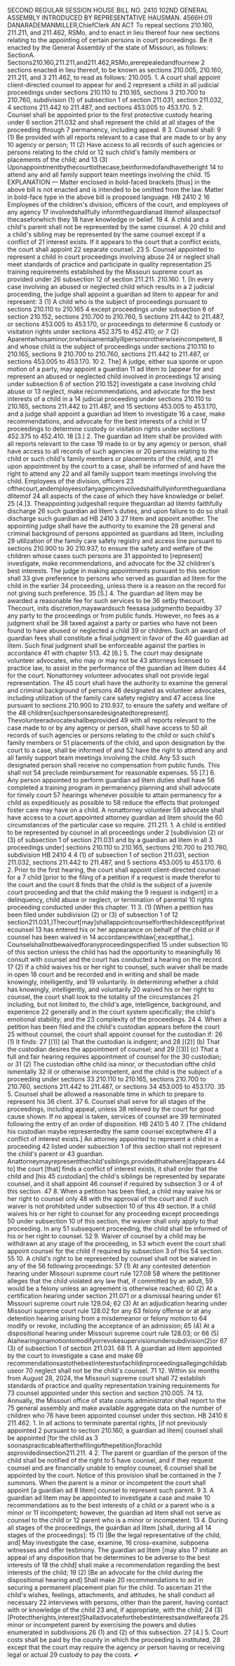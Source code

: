 SECOND REGULAR SESSION
HOUSE BILL NO. 2410
102ND GENERAL ASSEMBLY
INTRODUCED BY REPRESENTATIVE HAUSMAN.
4566H.01I DANARADEMANMILLER,ChiefClerk
AN ACT
To repeal sections 210.160, 211.211, and 211.462, RSMo, and to enact in lieu thereof four
new sections relating to the appointing of certain persons in court proceedings.
Be it enacted by the General Assembly of the state of Missouri, as follows:
SectionA. Sections210.160,211.211,and211.462,RSMo,arerepealedandfournew
2 sections enacted in lieu thereof, to be known as sections 210.005, 210.160, 211.211, and
3 211.462, to read as follows:
210.005. 1. A court shall appoint client-directed counsel to appear for and
2 represent a child in all judicial proceedings under sections 210.110 to 210.165, sections
3 210.700 to 210.760, subdivision (1) of subsection 1 of section 211.031, section 211.032,
4 sections 211.442 to 211.487, and sections 453.005 to 453.170.
5 2. Counsel shall be appointed prior to the first protective custody hearing under
6 section 211.032 and shall represent the child at all stages of the proceeding through
7 permanency, including appeal.
8 3. Counsel shall:
9 (1) Be provided with all reports relevant to a case that are made to or by any
10 agency or person;
11 (2) Have access to all records of such agencies or persons relating to the child or
12 such child's family members or placements of the child; and
13 (3) Uponappointmentbythecourttothecase,beinformedofandhavetheright
14 to attend any and all family support team meetings involving the child.
15
EXPLANATION — Matter enclosed in bold-faced brackets [thus] in the above bill is not enacted and is
intended to be omitted from the law. Matter in bold-face type in the above bill is proposed language.
HB 2410 2
16 Employees of the children's division, officers of the court, and employees of any agency
17 involvedshallfully informtheguardianad litemof allaspectsof thecaseforwhich they
18 have knowledge or belief.
19 4. A child and a child's parent shall not be represented by the same counsel. A
20 child and a child's sibling may be represented by the same counsel except if a conflict of
21 interest exists. If it appears to the court that a conflict exists, the court shall appoint
22 separate counsel.
23 5. Counsel appointed to represent a child in court proceedings involving abuse
24 or neglect shall meet standards of practice and participate in quality representation
25 training requirements established by the Missouri supreme court as provided under
26 subsection 12 of section 211.211.
210.160. 1. [In every case involving an abused or neglected child which results in a
2 judicial proceeding, the judge shall appoint a guardian ad litem to appear for and represent:
3 (1) A child who is the subject of proceedings pursuant to sections 210.110 to 210.165
4 except proceedings under subsection 6 of section 210.152, sections 210.700 to 210.760,
5 sections 211.442 to 211.487, or sections 453.005 to 453.170, or proceedings to determine
6 custody or visitation rights under sections 452.375 to 452.410; or
7 (2) Aparentwhoisaminor,orwhoisamentallyillpersonorotherwiseincompetent,
8 and whose child is the subject of proceedings under sections 210.110 to 210.165, sections
9 210.700 to 210.760, sections 211.442 to 211.487, or sections 453.005 to 453.170.
10 2. The] A judge, either sua sponte or upon motion of a party, may appoint a guardian
11 ad litem to [appear for and represent an abused or neglected child involved in proceedings
12 arising under subsection 6 of section 210.152] investigate a case involving child abuse or
13 neglect, make recommendations, and advocate for the best interests of a child in a
14 judicial proceeding under sections 210.110 to 210.165, sections 211.442 to 211.487, and
15 sections 453.005 to 453.170, and a judge shall appoint a guardian ad litem to investigate
16 a case, make recommendations, and advocate for the best interests of a child in
17 proceedings to determine custody or visitation rights under sections 452.375 to 452.410.
18 [3.] 2. The guardian ad litem shall be provided with all reports relevant to the case
19 made to or by any agency or person, shall have access to all records of such agencies or
20 persons relating to the child or such child's family members or placements of the child, and
21 upon appointment by the court to a case, shall be informed of and have the right to attend any
22 and all family support team meetings involving the child. Employees of the division, officers
23 ofthecourt,andemployeesofanyagencyinvolvedshallfullyinformtheguardianadlitemof
24 all aspects of the case of which they have knowledge or belief.
25 [4.]3. Theappointing judgeshall require theguardian ad litemto faithfully discharge
26 such guardian ad litem's duties, and upon failure to do so shall discharge such guardian ad
HB 2410 3
27 litem and appoint another. The appointing judge shall have the authority to examine the
28 general and criminal background of persons appointed as guardians ad litem, including
29 utilization of the family care safety registry and access line pursuant to sections 210.900 to
30 210.937, to ensure the safety and welfare of the children whose cases such persons are
31 appointed to [represent] investigate, make recommendations, and advocate for the
32 children's best interests. The judge in making appointments pursuant to this section shall
33 give preference to persons who served as guardian ad litem for the child in the earlier
34 proceeding, unless there is a reason on the record for not giving such preference.
35 [5.] 4. The guardian ad litem may be awarded a reasonable fee for such services to be
36 setby thecourt. Thecourt, inits discretion,mayawardsuch feesasa judgmentto bepaidby
37 any party to the proceedings or from public funds. However, no fees as a judgment shall be
38 taxed against a party or parties who have not been found to have abused or neglected a child
39 or children. Such an award of guardian fees shall constitute a final judgment in favor of the
40 guardian ad litem. Such final judgment shall be enforceable against the parties in accordance
41 with chapter 513.
42 [6.] 5. The court may designate volunteer advocates, who may or may not be
43 attorneys licensed to practice law, to assist in the performance of the guardian ad litem duties
44 for the court. Nonattorney volunteer advocates shall not provide legal representation. The
45 court shall have the authority to examine the general and criminal background of persons
46 designated as volunteer advocates, including utilization of the family care safety registry and
47 access line pursuant to sections 210.900 to 210.937, to ensure the safety and welfare of the
48 children[suchpersonsaredesignatedtorepresent]. Thevolunteeradvocateshallbeprovided
49 with all reports relevant to the case made to or by any agency or person, shall have access to
50 all records of such agencies or persons relating to the child or such child's family members or
51 placements of the child, and upon designation by the court to a case, shall be informed of and
52 have the right to attend any and all family support team meetings involving the child. Any
53 such designated person shall receive no compensation from public funds. This shall not
54 preclude reimbursement for reasonable expenses.
55 [7.] 6. Any person appointed to perform guardian ad litem duties shall have
56 completed a training program in permanency planning and shall advocate for timely court
57 hearings whenever possible to attain permanency for a child as expeditiously as possible to
58 reduce the effects that prolonged foster care may have on a child. A nonattorney volunteer
59 advocate shall have access to a court appointed attorney guardian ad litem should the
60 circumstances of the particular case so require.
211.211. 1. A child is entitled to be represented by counsel in all proceedings under
2 [subdivision (2) or (3) of subsection 1 of section 211.031 and by a guardian ad litem in all
3 proceedings under] sections 210.110 to 210.165, sections 210.700 to 210.760, subdivision
HB 2410 4
4 (1) of subsection 1 of section 211.031, section 211.032, sections 211.442 to 211.487, and
5 sections 453.005 to 453.170.
6 2. Prior to the first hearing, the court shall appoint client-directed counsel for a
7 child [prior to the filing of a petition if a request is made therefor to the court and the court
8 finds that the child is the subject of a juvenile court proceeding and that the child making the
9 request is indigent] in a delinquency, child abuse or neglect, or termination of parental
10 rights proceeding conducted under this chapter.
11 3. (1) [When a petition has been filed under subdivision (2) or (3) of subsection 1 of
12 section211.031,]Thecourt[may]shallappointcounselforthechildexceptifprivatecounsel
13 has entered his or her appearance on behalf of the child or if counsel has been waived in
14 accordancewithlaw[;exceptthat,]. Counselshallnotbewaivedforanyproceedingspecified
15 under subsection 10 of this section unless the child has had the opportunity to meaningfully
16 consult with counsel and the court has conducted a hearing on the record.
17 (2) If a child waives his or her right to counsel, such waiver shall be made in open
18 court and be recorded and in writing and shall be made knowingly, intelligently, and
19 voluntarily. In determining whether a child has knowingly, intelligently, and voluntarily
20 waived his or her right to counsel, the court shall look to the totality of the circumstances
21 including, but not limited to, the child's age, intelligence, background, and experience
22 generally and in the court system specifically; the child's emotional stability; and the
23 complexity of the proceedings.
24 4. When a petition has been filed and the child's custodian appears before the court
25 without counsel, the court shall appoint counsel for the custodian if:
26 (1) It finds:
27 [(1)] (a) That the custodian is indigent; and
28 [(2)] (b) That the custodian desires the appointment of counsel; and
29 [(3)] (c) That a full and fair hearing requires appointment of counsel for the
30 custodian; or
31 (2) The custodian ofthe child isa minor, or thecustodian ofthe child ismentally
32 ill or otherwise incompetent, and the child is the subject of a proceeding under sections
33 210.110 to 210.165, sections 210.700 to 210.760, sections 211.442 to 211.487, or sections
34 453.005 to 453.170.
35 5. Counsel shall be allowed a reasonable time in which to prepare to represent his
36 client.
37 6. Counsel shall serve for all stages of the proceedings, including appeal, unless
38 relieved by the court for good cause shown. If no appeal is taken, services of counsel are
39 terminated following the entry of an order of disposition.
HB 2410 5
40 7. [The childand his custodian maybe representedby the same counsel exceptwhere
41 a conflict of interest exists.] An attorney appointed to represent a child in a proceeding
42 listed under subsection 1 of this section shall not represent the child's parent or
43 guardian. Anattorneymayrepresentthechild'ssiblings,providedthatwhere[itappears
44 to] the court [that] finds a conflict of interest exists, it shall order that the child and [his
45 custodian] the child's siblings be represented by separate counsel, and it shall appoint
46 counsel if required by subsection 3 or 4 of this section.
47 8. When a petition has been filed, a child may waive his or her right to counsel only
48 with the approval of the court and if such waiver is not prohibited under subsection 10 of this
49 section. If a child waives his or her right to counsel for any proceeding except proceedings
50 under subsection 10 of this section, the waiver shall only apply to that proceeding. In any
51 subsequent proceeding, the child shall be informed of his or her right to counsel.
52 9. Waiver of counsel by a child may be withdrawn at any stage of the proceeding, in
53 which event the court shall appoint counsel for the child if required by subsection 3 of this
54 section.
55 10. A child's right to be represented by counsel shall not be waived in any of the
56 following proceedings:
57 (1) At any contested detention hearing under Missouri supreme court rule 127.08
58 where the petitioner alleges that the child violated any law that, if committed by an adult,
59 would be a felony unless an agreement is otherwise reached;
60 (2) At a certification hearing under section 211.071 or a dismissal hearing under
61 Missouri supreme court rule 129.04;
62 (3) At an adjudication hearing under Missouri supreme court rule 128.02 for any
63 felony offense or at any detention hearing arising from a misdemeanor or felony motion to
64 modify or revoke, including the acceptance of an admission;
65 (4) At a dispositional hearing under Missouri supreme court rule 128.03; or
66 (5) Atahearingonamotiontomodifyorrevokesupervisionundersubdivision(2)or
67 (3) of subsection 1 of section 211.031.
68 11. A guardian ad litem appointed by the court to investigate a case and make
69 recommendationsastothebestinterestsofachildinproceedingsallegingchildabuseor
70 neglect shall not be the child's counsel.
71 12. Within six months from August 28, 2024, the Missouri supreme court shall
72 establish standards of practice and quality representation training requirements for
73 counsel appointed under this section and section 210.005.
74 13. Annually, the Missouri office of state courts administrator shall report to the
75 general assembly and make available aggregate data on the number of children who
76 have been appointed counsel under this section.
HB 2410 6
211.462. 1. In all actions to terminate parental rights, [if not previously appointed
2 pursuant to section 210.160, a guardian ad litem] counsel shall be appointed [for the child as
3 soonaspracticableafterthefilingofthepetition]forachild asprovidedinsection211.211.
4 2. The parent or guardian of the person of the child shall be notified of the right to
5 have counsel, and if they request counsel and are financially unable to employ counsel,
6 counsel shall be appointed by the court. Notice of this provision shall be contained in the
7 summons. When the parent is a minor or incompetent the court shall appoint [a guardian ad
8 litem] counsel to represent such parent.
9 3. A guardian ad litem may be appointed to investigate a case and make
10 recommendations as to the best interests of a child or a parent who is a minor or
11 incompetent; however, the guardian ad litem shall not serve as counsel to the child or
12 parent who is a minor or incompetent.
13 4. During all stages of the proceedings, the guardian ad litem [shall, during all
14 stages of the proceedings]:
15 (1) [Be the legal representative of the child, and] May investigate the case, examine,
16 cross-examine, subpoena witnesses and offer testimony. The guardian ad litem [may also
17 initiate an appeal of any disposition that he determines to be adverse to the best interests of
18 the child] shall make a recommendation regarding the best interests of the child;
19 (2) [Be an advocate for the child during the dispositional hearing and] Shall make
20 recommendations to aid in securing a permanent placement plan for the child. To ascertain
21 the child's wishes, feelings, attachments, and attitudes, he shall conduct all necessary
22 interviews with persons, other than the parent, having contact with or knowledge of the child
23 and, if appropriate, with the child;
24 (3) [Protecttherights,interest]Shalladvocateforthebestinterestsandwelfareofa
25 minor or incompetent parent by exercising the powers and duties enumerated in subdivisions
26 (1) and (2) of this subsection.
27 [4.] 5. Court costs shall be paid by the county in which the proceeding is instituted,
28 except that the court may require the agency or person having or receiving legal or actual
29 custody to pay the costs.
✔
